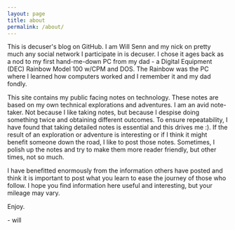 ```yaml
---
layout: page
title: about
permalink: /about/
---
```


This is decuser's blog on GitHub. I am Will Senn and my nick on pretty much any social network I participate in is decuser. I chose it ages back as a nod to my first hand-me-down PC from my dad - a Digital Equipment (DEC) Rainbow Model 100 w/CPM and DOS. The Rainbow was the PC where I learned how computers worked and I remember it and my dad fondly.

This site contains my public facing notes on technology. These notes are based on my own technical explorations and adventures. I am an avid note-taker. Not because I like taking notes, but because I despise doing something twice and obtaining different outcomes. To ensure repeatability, I have found that taking detailed notes is essential and this drives me :). If the result of an exploration or adventure is interesting or if I think it might benefit someone down the road, I like to  post those notes. Sometimes, I polish up the notes and try to make them more reader friendly, but other times, not so much.

I have benefitted enormously from the information others have posted and think it is important to post what you learn to ease the journey of those who follow. I hope you find information here useful and interesting, but your mileage may vary.

Enjoy.

\- will

